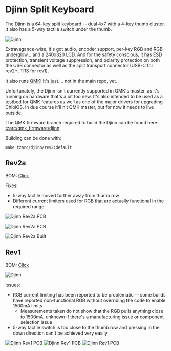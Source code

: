 # Djinn Split Keyboard

The Djinn is a 64-key split keyboard -- dual 4x7 with a 4-key thumb cluster. It also has a 5-way tactile switch under the thumb.

![Djinn](https://i.imgur.com/ArSjkv8.jpg)

Extravagance-wise, it's got audio, encoder support, per-key RGB and RGB underglow... and a 240x320 LCD. And for the safety conscious, it has ESD protection, transient voltage suppression, and polarity protection on both the USB connector as well as the split transport connector (USB-C for rev2+, TRS for rev1).

It also runs [QMK](https://qmk.fm/)! It's just.... not in the main repo, yet.

Unfortunately, the Djinn isn't currently supported in QMK's master, as it's running on hardware that's a bit too new. It's also intended to be used as a testbed for QMK features as well as one of the major drivers for upgrading ChibiOS. In due course it'll hit QMK master, but for now it needs to live outside.

The QMK firmware branch required to build the Djinn can be found here: [tzarc/qmk_firmware/djinn](https://github.com/tzarc/qmk_firmware/tree/djinn).

Building can be done with:

```
make tzarc/djinn/rev2:default
```

## Rev2a

BOM: [Click](Rev2a/Djinn-BOM.md)

Fixes:

* 5-way tactile moved further away from thumb row
* Different current limiters used for RGB that are actually functional in the required range

![Djinn Rev2a PCB](https://i.imgur.com/FwygDrP.jpg)

![Djinn Rev2a PCB](https://i.imgur.com/D2tkZZf.png)

![Djinn Rev2a Built](https://i.imgur.com/xyOn5MO.jpg)

## Rev1

BOM: [Click](Rev1/Djinn-BOM.md)

![Djinn](https://i.imgur.com/iZmEG2e.jpg)

Issues:

* RGB current limiting has been reported to be problematic -- some builds have reported non-functional RGB without overriding the code to enable 1500mA limits
  * Measurements taken do not show that the RGB pulls anything close to 1500mA, unknown if there's a manufacturing issue or component selection issue
* 5-way tactile switch is too close to the thumb row and pressing in the down direction can't be achieved very easily

![Djinn Rev1 PCB](https://i.imgur.com/tDgQIRd.png)
![Djinn Rev1 PCB](https://i.imgur.com/HIBmkHB.jpg)
![Djinn Rev1 PCB](https://i.imgur.com/NRcNDYy.jpg)
